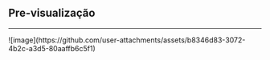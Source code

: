 <h2>Pre-visualização</h2>
<hr>
![image](https://github.com/user-attachments/assets/b8346d83-3072-4b2c-a3d5-80aaffb6c5f1)
